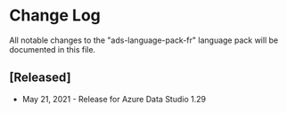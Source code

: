 # Change Log
All notable changes to the "ads-language-pack-fr" language pack will be documented in this file.

## [Released]
* May 21, 2021 - Release for Azure Data Studio 1.29
